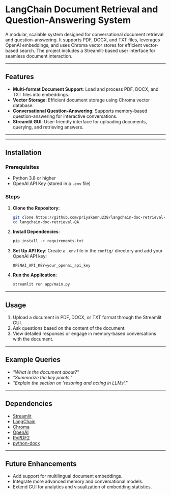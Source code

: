 # LangChain Document Retrieval and Question-Answering System

A modular, scalable system designed for conversational document retrieval and question-answering. It supports PDF, DOCX, and TXT files, leverages OpenAI embeddings, and uses Chroma vector stores for efficient vector-based search. The project includes a Streamlit-based user interface for seamless document interaction.

---

## Features

- **Multi-format Document Support**: Load and process PDF, DOCX, and TXT files into embeddings.
- **Vector Storage**: Efficient document storage using Chroma vector database.
- **Conversational Question-Answering**: Supports memory-based question-answering for interactive conversations.
- **Streamlit GUI**: User-friendly interface for uploading documents, querying, and retrieving answers.

---

---

## Installation

### Prerequisites
- Python 3.8 or higher
- OpenAI API Key (stored in a `.env` file)

### Steps

1. **Clone the Repository**:
   ```bash
   git clone https://github.com/priyakannu238/langchain-doc-retrieval-QA.git
   cd langchain-doc-retrieval-QA
   ```

2. **Install Dependencies**:
   ```bash
   pip install -r requirements.txt
   ```

3. **Set Up API Key**:
   Create a `.env` file in the `config/` directory and add your OpenAI API key:
   ```
   OPENAI_API_KEY=your_openai_api_key
   ```

4. **Run the Application**:
   ```bash
   streamlit run app/main.py
   ```

---

## Usage

1. Upload a document in PDF, DOCX, or TXT format through the Streamlit GUI.
2. Ask questions based on the content of the document.
3. View detailed responses or engage in memory-based conversations with the document.

---

## Example Queries

- *"What is the document about?"*
- *"Summarize the key points."*
- *"Explain the section on 'resoning and acting in LLMs'."*

---

## Dependencies

- [Streamlit](https://streamlit.io/)
- [LangChain](https://github.com/hwchase17/langchain)
- [Chroma](https://www.trychroma.com/)
- [OpenAI](https://platform.openai.com/)
- [PyPDF2](https://pypi.org/project/PyPDF2/)
- [python-docx](https://python-docx.readthedocs.io/)

---

## Future Enhancements

- Add support for multilingual document embeddings.
- Integrate more advanced memory and conversational models.
- Extend GUI for analytics and visualization of embedding statistics.
